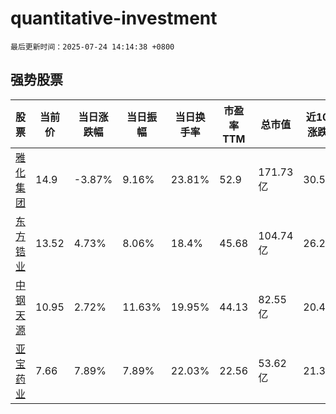 # quantitative-investment

`最后更新时间：2025-07-24 14:14:38 +0800`

## 强势股票

|股票|当前价|当日涨跌幅|当日振幅|当日换手率|市盈率TTM|总市值|近10日涨跌幅|
|----|----|----|----|----|----|----|----|
|[雅化集团](https://xueqiu.com/S/SZ002497)|14.9|-3.87%|9.16%|23.81%|52.9|171.73亿|30.59%|
|[东方锆业](https://xueqiu.com/S/SZ002167)|13.52|4.73%|8.06%|18.4%|45.68|104.74亿|26.24%|
|[中钢天源](https://xueqiu.com/S/SZ002057)|10.95|2.72%|11.63%|19.95%|44.13|82.55亿|20.46%|
|[亚宝药业](https://xueqiu.com/S/SH600351)|7.66|7.89%|7.89%|22.03%|22.56|53.62亿|21.39%|
